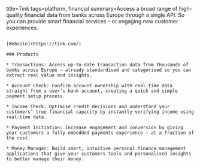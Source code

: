 title=Tink
tags=platform, financial
summary=Access a broad range of high-quality financial data from banks across Europe through a single API. So you can provide smart financial services – or engaging new customer experiences.
~~~~~~

[Website](https://tink.com/)

### Products

* Transactions: Access up-to-date transaction data from thousands of banks across Europe – already standardised and categorised so you can extract real value and insights.

* Account Check: Confirm account ownership with real-time data straight from a user’s bank account, creating a quick and simple payment setup process.

* Income Check: Optimise credit decisions and understand your customers’ true financial capacity by instantly verifying income using real-time data.

* Payment Initiation: Increase engagement and conversion by giving your customers a fully embedded payments experience – at a fraction of the cost.

* Money Manager: Build smart, intuitive personal finance management applications that give your customers tools and personalised insights to better manage their money.

